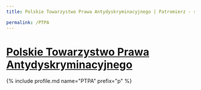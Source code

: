 ```yaml
---
title: Polskie Towarzystwo Prawa Antydyskryminacyjnego | Patromierz - statystyki Patronite.pl

permalink: /PTPA
---
```


# [Polskie Towarzystwo Prawa Antydyskryminacyjnego](https://patronite.pl/PTPA)

{% include profile.md name="PTPA" prefix="p" %}
